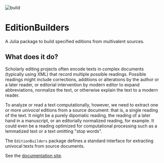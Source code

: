 ![build](https://github.com/HCMID/EditionBuilders.jl/actions/workflows/Documentation.yml/badge.svg)

# EditionBuilders

A Julia package to build specified editions from multivalent sources.

## What does it do?

Scholarly editing projects often encode texts in complex documents (typically using XML) that record multiple possible readings.  Possible readings might include corrections, additions or alterations by the author or a later reader, or editorial intervention by modern editor to expand abbreviations, normalize the text, or otherwise explain the text to a modern reader.

To analyze or read a text computationally, however, we need to extract one or more *univocal* editions from a source document: that is, a single reading of the text.  It might be a purely dipomatic reading, the reading of a later hand in a manuscript, or an editorially normalized reading, for example.  It could even be a reading optimized for computational processing such as a lemmatized text or a text omitting "stop words".

The `EditionBuilders` package defines a standard interface for extracting univocal texts from source documents.


See the [documentation site](https://hcmid.github.io/EditionBuilders.jl/stable/).